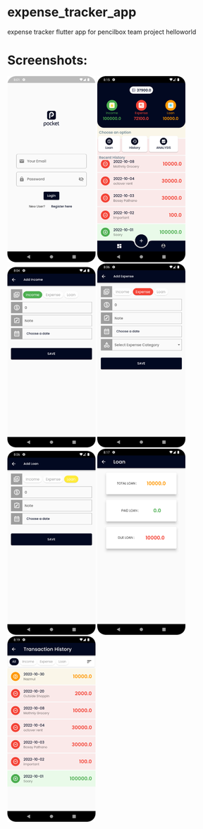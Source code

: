 # expense_tracker_app
expense tracker flutter app for pencilbox team project helloworld

# Screenshots:

<img src="/screenshots/pic1.png" width = "200" />    <img src="/screenshots/pic2.png" width = "200" />
<img src="/screenshots/pic3.png" width = "200" />
<img src="/screenshots/pic4.png" width = "200" />
<img src="/screenshots/pic5.png" width = "200" />
<img src="/screenshots/pic6.png" width = "200" />
<img src="/screenshots/pic7.png" width = "200" />

